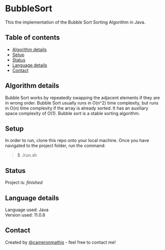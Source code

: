 # BubbleSort

This the implementation of the Bubble Sort Sorting Algorithm in Java.

## Table of contents

- [Algorithm details](#Algorithm-details)
- [Setup](#setup)
- [Status](#status)
- [Language details](#Language-details)
- [Contact](#contact)

## Algorithm details

Bubble Sort works by repeatedly swapping the adjacent elements if they are in wrong order. Bubble Sort usually runs in O(n^2) time complexity, but runs in O(n) time complexity if the array is already sorted. It has an auxiliary space complexity of O(1). Bubble sort is a stable sorting algorithm.

## Setup

In order to run, clone this repo onto your local machine. Once you have navigated to the project folder, run the command:

> $ ./run.sh

## Status

Project is: _finished_

## Language details

Language used: Java </br>
Version used: 11.0.8

## Contact

Created by [@cameronmathis](https://github.com/cameronmathis/) - feel free to contact me!
